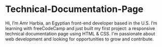 # Technical-Documentation-Page
Hi, I’m Amr Harbia, an Egyptian front-end developer based in the U.S. I’m learning with freeCodeCamp and just built my first project: a responsive technical documentation page using HTML &amp; CSS. I'm passionate about web development and looking for opportunities to grow and contribute.
